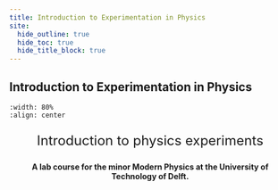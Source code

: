```yaml
---
title: Introduction to Experimentation in Physics
site:
  hide_outline: true
  hide_toc: true
  hide_title_block: true
---
```



## Introduction to Experimentation in Physics


```{figure} cover.jpg
:width: 80%
:align: center

```

<div style="text-align: center; font-size: 24px">

Introduction to physics experiments

</div>


<div style="text-align: center;">

**A lab course for the minor Modern Physics at the University of Technology of Delft.**

</div>


